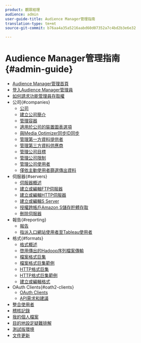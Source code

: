 ```yaml
---
product: 觀眾經理
audience: admin
user-guide-title: Audience Manager管理指南
translation-type: tm+mt
source-git-commit: b76aa4a35a5216aabd60d07352a7c4bd2b3e6e32

---
```



# Audience Manager管理指南 {#admin-guide}

+ [Audience Manager管理首頁](admin-home.md)
+ [登入Audience Manager管理員](admin-login.md)
+ [如何請求功能管理員存取權](admin-access.md)
+ 公司{#companies}
   + [公司](companies/admin-companies-overview.md)
   + [建立公司簡介](companies/admin-manage-company-profiles.md)
   + [管理容器](companies/admin-manage-containers.md)
   + [適用於公司的裝置圖表選項](companies/admin-device-graph-options.md)
   + [與Media Optimizer同步ID同步](companies/admin-amo-sync.md)
   + [管理第一方資料提供者](companies/admin-first-party-providers.md)
   + [管理第三方資料供應商](companies/admin-third-party-providers.md)
   + [管理公司目標](companies/admin-manage-company-destinations.md)
   + [管理公司限制](companies/admin-company-limits.md)
   + [管理公司使用者](companies/admin-manage-company-users.md)
   + [僅依主動使用者篩選傳出資料](companies/outbound-active-user-filter.md)
+ 伺服器{#servers}
   + [伺服器概述](admin-servers/admin-servers.md)
   + [建立或編輯FTP伺服器](admin-servers/create-ftp-server.md)
   + [建立或編輯HTTP伺服器](admin-servers/create-http-server.md)
   + [建立或編輯S Server](admin-servers/create-s3-server.md)
   + [授權跨帳戶Amazon S儲存貯體存取](admin-servers/admin-authorize-s3-cross-bucket.md)
   + [刪除伺服器](admin-servers/admin-delete-server.md)
+ 報告{#reporting}
   + [報告](admin-reporting/admin-reporting-overview.md)
   + [指派入口網站使用者至Tableau使用者](admin-reporting/admin-assign-tableau-user.md)
+ 格式{#formats}
   + [格式概述](formats/formats.md)
   + [啓用傳出的Hadoop序列檔案傳輸](formats/enable-outbound-seq.md)
   + [檔案格式巨集](formats/file-formats.md)
   + [檔案格式巨集範例](formats/file-format-examples.md)
   + [HTTP格式巨集](formats/web-formats.md)
   + [HTTP格式巨集範例](formats/web-format-examples.md)
   + [建立或編輯格式](formats/admin-create-format.md)
+ OAuth Clients{#oath2-clients}
   + [OAuth Clients](admin-oauth2/admin-oauth2-create-edit.md)
   + [API需求和建議](admin-oauth2/aam-admin-api-requirements.md)
+ [整合使用者](admin-manage-integration-users.md)
+ [稽核記錄](admin-audit-logging.md)
+ [我的個人檔案](admin-my-profile.md)
+ [目的地設定疑難排解](admin-destination-troubleshooting.md)
+ [測試版環境](admin-beta-environment.md)
+ [文件更新](admin-doc-updates.md)
